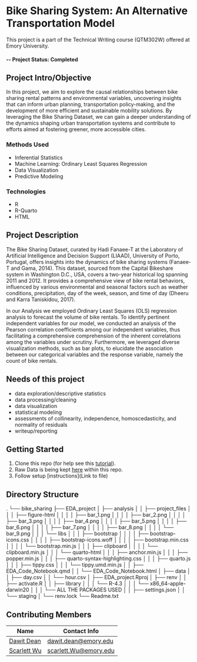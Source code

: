 # Bike Sharing System: An Alternative Transportation Model
This project is a part of the Technical Writing course (QTM302W) offered at Emory University. 


#### -- Project Status: Completed


## Project Intro/Objective
In this project, we aim to explore the causal relationships between bike sharing rental patterns and environmental variables, uncovering insights that can inform urban planning, transportation policy-making, and the development of more efficient and sustainable mobility solutions. By leveraging the Bike Sharing Dataset, we can gain a deeper understanding of the dynamics shaping urban transportation systems and contribute to efforts aimed at fostering greener, more accessible cities.


### Methods Used
* Inferential Statistics
* Machine Learning: Ordinary Least Squares Regression 
* Data Visualization
* Predictive Modeling


### Technologies
* R 
* R-Quarto
* HTML




## Project Description
The Bike Sharing Dataset, curated by Hadi Fanaee-T at the Laboratory of Artificial Intelligence and Decision Support (LIAAD), University of Porto, Portugal, offers insights into the dynamics of bike sharing systems (Fanaee-T and Gama, 2014). This dataset, sourced from the Capital Bikeshare system in Washington D.C., USA, covers a two-year historical log spanning 2011 and 2012. It provides a comprehensive view of bike rental behaviors, influenced by various environmental and seasonal factors such as weather conditions, precipitation, day of the week, season, and time of day (Dheeru and Karra Taniskidou, 2017). 

In our Analysis we employed Ordinary Least Squares (OLS) regression analysis to forecast the volume of bike rentals. To identify pertinent independent variables for our model, we conducted an analysis of the Pearson correlation coefficients among our independent variables, thus facilitating a comprehensive comprehension of the inherent correlations among the variables under scrutiny. Furthermore, we leveraged diverse visualization methods, such as bar plots, to elucidate the association between our categorical variables and the response variable, namely the count of bike rentals.


## Needs of this project
- data exploration/descriptive statistics
- data processing/cleaning
- data visualization
- statistical modeling
- assessments of collinearity, independence, homoscedasticity, and normality of residuals
- writeup/reporting


## Getting Started
1. Clone this repo (for help see this [tutorial](https://help.github.com/articles/cloning-a-repository/)).
2. Raw Data is being kept [here](data/hour.csv) within this repo.
3. Follow setup [instructions](Link to file)


## Directory Structure
.
└── bike_sharing
    ├── EDA_project
    │   ├── analysis
    │   │   ├── project_files
    │   │   │   ├── figure-html
    │   │   │   │   ├── bar_1.png
    │   │   │   │   ├── bar_2.png
    │   │   │   │   ├── bar_3.png
    │   │   │   │   ├── bar_4.png
    │   │   │   │   ├── bar_5.png
    │   │   │   │   ├── bar_6.png
    │   │   │   │   ├── bar_7.png
    │   │   │   │   ├── bar_8.png
    │   │   │   │   └── bar_9.png
    │   │   │   └── libs
    │   │   │       ├── bootstrap
    │   │   │       │   ├── bootstrap-icons.css
    │   │   │       │   ├── bootstrap-icons.woff
    │   │   │       │   ├── bootstrap.min.css
    │   │   │       │   └── bootstrap.min.js
    │   │   │       ├── clipboard
    │   │   │       │   └── clipboard.min.js
    │   │   │       └── quarto-html
    │   │   │           ├── anchor.min.js
    │   │   │           ├── popper.min.js
    │   │   │           ├── quarto-syntax-highlighting.css
    │   │   │           ├── quarto.js
    │   │   │           ├── tippy.css
    │   │   │           └── tippy.umd.min.js
    │   │   ├── EDA_Code_Notebook.qmd
    │   │   └── EDA_Code_Notebook.html
    │   ├── data
    │   │   ├── day.csv
    │   │   └── hour.csv
    │   ├── EDA_project.Rproj
    │   ├── renv
    │   │   ├── activate.R
    │   │   ├── library
    │   │   │   └── R-4.3
    │   │   │       └── x86_64-apple-darwin20
    │   │   │           └── ALL THE PACKAGES USED
    │   │   ├── settings.json
    │   │   └── staging
    │   └── renv.lock
    └── Readme.txt


## Contributing Members

|Name     |  Contact Info   | 
|---------|-----------------|
|[Dawit Dean](https://github.com/Uchimata1)| dawit.dean@emory.edu       |
|[Scarlett Wu](https://github.com/Scarlett1024) |     scarlett.Wu@emory.edu    |

